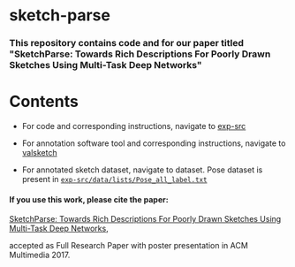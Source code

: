 # sketch-parse

### This repository contains code and for our paper titled "SketchParse: Towards Rich Descriptions For Poorly Drawn Sketches Using Multi-Task Deep Networks"

# Contents
* For code and corresponding instructions, navigate to [exp-src](https://github.com/val-iisc/sketch-parse/tree/master/exp-src)

* For annotation software tool and corresponding instructions, navigate to [valsketch](https://github.com/val-iisc/sketch-parse/tree/master/valsketch)

* For annotated sketch dataset, navigate to dataset. Pose dataset is present in [`exp-src/data/lists/Pose_all_label.txt`](https://github.com/val-iisc/sketch-parse/blob/master/exp-src/data/lists/Pose_all_label.txt)



#### If you use this work, please cite the paper:

[SketchParse: Towards Rich Descriptions For Poorly Drawn Sketches Using Multi-Task Deep Networks](https://drive.google.com/file/d/0BxhUwxvLPO7TeHlrVGYzUFE5VFU/view?usp=sharing), 

accepted as Full Research Paper with poster presentation in ACM Multimedia 2017.
